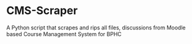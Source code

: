 # CMS-Scraper
A Python script that scrapes and rips all files, discussions from Moodle based Course Management System for BPHC

